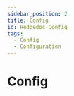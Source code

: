 ```yaml
---
sidebar_position: 2
title: Config
id: Hedgedoc-Config
tags:
  - Config
  - Configuration
---
```


# Config
